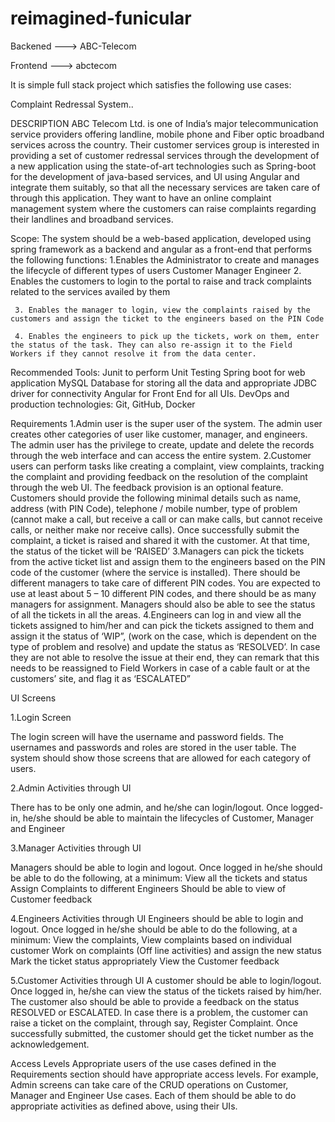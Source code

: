 # reimagined-funicular

Backened --->  ABC-Telecom

Frontend --->  abctecom

It is simple full stack project which satisfies the following use cases:

Complaint Redressal System..

DESCRIPTION
ABC Telecom Ltd. is one of India’s major telecommunication service providers offering landline, mobile phone and Fiber optic broadband services across the country. Their customer services group is interested in providing a set of customer redressal services through the development of a new application using the state-of-art technologies such as Spring-boot for the development of java-based services, and UI using Angular and integrate them suitably, so that all the necessary services are taken care of through this application. They want to have an online complaint management system where the customers can raise complaints regarding their landlines and broadband services.

Scope:
The system should be a web-based application, developed using spring framework as a backend and angular as a front-end that performs the following functions:
    1.Enables the Administrator to create and manages the lifecycle of different types of users
Customer
Manager
Engineer
     2. Enables the customers to login to the portal to raise and track complaints related to the services availed by them

     3. Enables the manager to login, view the complaints raised by the customers and assign the ticket to the engineers based on the PIN Code

     4. Enables the engineers to pick up the tickets, work on them, enter the status of the task. They can also re-assign it to the Field Workers if they cannot resolve it from the data center.

Recommended Tools:
Junit to perform Unit Testing
Spring boot for web application
MySQL Database for storing all the data and appropriate JDBC driver for connectivity
Angular for Front End for all UIs.
DevOps and production technologies: Git, GitHub, Docker
 
Requirements
1.Admin user is the super user of the system. The admin user creates other categories of user like customer, manager, and engineers. The admin user has the privilege to create, update and delete the records through the web interface and can access the entire system.
2.Customer users can perform tasks like creating a complaint, view complaints, tracking the complaint and providing feedback on the resolution of the complaint through the web UI. The feedback provision is an optional feature. Customers should provide the following minimal details such as name, address (with PIN Code), telephone / mobile number, type of problem (cannot make a call, but receive a call or can make calls, but cannot receive calls, or neither make nor receive calls). Once successfully submit the complaint, a ticket is raised and shared it with the customer. At that time, the status of the ticket will be ‘RAISED’
3.Managers can pick the tickets from the active ticket list and assign them to the engineers based on the PIN code of the customer (where the service is installed). There should be different managers to take care of different PIN codes. You are expected to use at least about 5 – 10 different PIN codes, and there should be as many managers for assignment. Managers should also be able to see the status of all the tickets in all the areas.
4.Engineers can log in and view all the tickets assigned to him/her and can pick the tickets assigned to them and assign it the status of ‘WIP”, (work on the case, which is dependent on the type of problem and resolve) and update the status as ‘RESOLVED’. In case they are not able to resolve the issue at their end, they can remark that this needs to be reassigned to Field Workers in case of a cable fault or at the customers’ site, and flag it as ‘ESCALATED”

UI Screens

1.Login Screen

The login screen will have the username and password fields. The usernames and passwords and roles are stored in the user table. The system should show those screens that are allowed for each category of users. 

2.Admin Activities through UI

There has to be only one admin, and he/she can login/logout. Once logged-in, he/she should be able to maintain the lifecycles of Customer, Manager and Engineer

3.Manager Activities through UI

Managers should be able to login and logout. Once logged in he/she should be able to do the following, at a minimum:
View all the tickets and status
Assign Complaints to different Engineers
Should be able to view of Customer feedback
 
4.Engineers Activities through UI
Engineers should be able to login and logout. Once logged in he/she should be able to do the following, at a minimum:
View the complaints,
View complaints based on individual customer
Work on complaints (Off line activities) and assign the new status
Mark the ticket status appropriately
View the Customer feedback
 
5.Customer Activities through UI
A customer should be able to login/logout. Once logged in, he/she can view the status of the tickets raised by him/her. The customer also should be able to provide a feedback on the status RESOLVED or ESCALATED. In case there is a problem, the customer can raise a ticket on the complaint, through say, Register Complaint. Once successfully submitted, the customer should get the ticket number as the acknowledgement.

Access Levels
Appropriate users of the use cases defined in the Requirements section should have appropriate access levels. For example, Admin screens can take care of the CRUD operations on Customer, Manager and Engineer Use cases. Each of them should be able to do appropriate activities as defined above, using their UIs.

